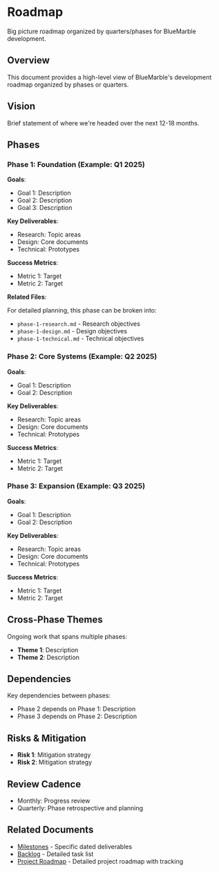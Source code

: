 # Roadmap

Big picture roadmap organized by quarters/phases for BlueMarble development.

## Overview

This document provides a high-level view of BlueMarble's development roadmap organized by phases or quarters.

## Vision

Brief statement of where we're headed over the next 12-18 months.

## Phases

### Phase 1: Foundation (Example: Q1 2025)

**Goals**:

- Goal 1: Description
- Goal 2: Description
- Goal 3: Description

**Key Deliverables**:

- Research: Topic areas
- Design: Core documents
- Technical: Prototypes

**Success Metrics**:

- Metric 1: Target
- Metric 2: Target

**Related Files**:

For detailed planning, this phase can be broken into:

- `phase-1-research.md` - Research objectives
- `phase-1-design.md` - Design objectives
- `phase-1-technical.md` - Technical objectives

### Phase 2: Core Systems (Example: Q2 2025)

**Goals**:

- Goal 1: Description
- Goal 2: Description

**Key Deliverables**:

- Research: Topic areas
- Design: Core documents
- Technical: Prototypes

**Success Metrics**:

- Metric 1: Target
- Metric 2: Target

### Phase 3: Expansion (Example: Q3 2025)

**Goals**:

- Goal 1: Description
- Goal 2: Description

**Key Deliverables**:

- Research: Topic areas
- Design: Core documents
- Technical: Prototypes

**Success Metrics**:

- Metric 1: Target
- Metric 2: Target

## Cross-Phase Themes

Ongoing work that spans multiple phases:

- **Theme 1**: Description
- **Theme 2**: Description

## Dependencies

Key dependencies between phases:

- Phase 2 depends on Phase 1: Description
- Phase 3 depends on Phase 2: Description

## Risks & Mitigation

- **Risk 1**: Mitigation strategy
- **Risk 2**: Mitigation strategy

## Review Cadence

- Monthly: Progress review
- Quarterly: Phase retrospective and planning

## Related Documents

- [Milestones](milestones.md) - Specific dated deliverables
- [Backlog](backlog.md) - Detailed task list
- [Project Roadmap](project-roadmap.md) - Detailed project roadmap with tracking
